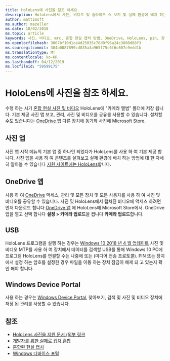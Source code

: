 ```yaml
---
title: HoloLens에 사진을 참조 하세요.
description: HoloLens에서 사진, 비디오 및 슬라이드 쇼 보기 및 실제 환경에 배치 하는 방법.
author: mattzmsft
ms.author: mazeller
ms.date: 10/02/2018
ms.topic: article
keywords: 사진, 비디오, mrc, 혼합 현실 캡처 방법, OneDrive, HoloLens, pin, 장소, 쇼
ms.openlocfilehash: 3007bf10d1ce4d25035c78d0f96a24c3808d88f3
ms.sourcegitcommit: 384b0087899cd835a3a965f75c6f6c607c9edd1b
ms.translationtype: MT
ms.contentlocale: ko-KR
ms.lasthandoff: 04/12/2019
ms.locfileid: "59599175"
---
```

# <a name="see-your-photos-on-hololens"></a>HoloLens에 사진을 참조 하세요.

수행 하는 시기 [혼합 현실 사진 및 비디오](mixed-reality-capture.md) HoloLens에 "카메라 앨범" 폴더에 저장 됩니다. 기본 제공 사진 앱 보고, 관리, 사진 및 비디오를 공유를 사용할 수 있습니다. 설치할 수도 있습니다는 [OneDrive 앱](https://www.microsoft.com/p/onedrive/9wzdncrfj1p3) 다른 장치에 동기화 사진에 Microsoft Store. 

## <a name="photos-app"></a>사진 앱

사진 앱 시작 메뉴의 기본 앱 중 하나인 되었다가 HoloLens를 사용 하 여 기본 제공 합니다. 사진 앱을 사용 하 여 콘텐츠를 살펴보고 실제 환경에 배치 하는 방법에 대 한 자세히 알아볼 수 있습니다 [지원 사이트에는 HoloLens](https://support.microsoft.com/help/12648)합니다. 

## <a name="onedrive-app"></a>OneDrive 앱

사용 하 여 [OneDrive](https://onedrive.live.com/) 액세스, 관리 및 모든 장치 및 모든 사용자를 사용 하 여 사진 및 비디오를 공유할 수 있습니다. 사진 및 HoloLens에서 캡처된 비디오에 액세스 하려면 먼저 다운로드 합니다 [OneDrive 앱](https://www.microsoft.com/p/onedrive/9wzdncrfj1p3) 에 HoloLens에 Microsoft Store에서. OneDrive 앱을 열고 선택 합니다 **설정 > 카메라 업로드**을 켭니다 **카메라 업로드**합니다.

## <a name="usb"></a>USB 

HoloLens 프로그램을 실행 하는 경우는 [Windows 10 2018 년 4 월 업데이트](release-notes-april-2018.md) 사진 및 비디오 MTP를 사용 하 여 장치에서 데이터를 검색할 USB를 통해 Windows 10 PC에 프로그램 HoloLens를 연결할 수는 나중에 또는 (미디어 전송 프로토콜). PIN 또는 장치에서 설정 하는 암호를 설정한 경우 파일을 이동 하는 장치 잠금이 해제 되 고 있는지 확인 해야 합니다. 

## <a name="windows-device-portal"></a>Windows Device Portal

사용 하는 경우는 [Windows Device Portal](using-the-windows-device-portal.md#mixed-reality-capture), 찾아보기, 검색 및 사진 및 비디오 장치에 저장 된 관리를 사용할 수 있습니다.

## <a name="see-also"></a>참조

* [HoloLens 사진을 지원 문서 (외부 링크](https://support.microsoft.com/help/12648)
* [개발자를 위한 실제로 캡처 혼합](mixed-reality-capture-for-developers.md)
* [혼합된 현실 캡처](mixed-reality-capture.md)
* [Windows 디바이스 포털](using-the-windows-device-portal.md)
